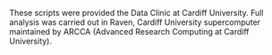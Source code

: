 These scripts were provided the Data Clinic at Cardiff University.
Full analysis was carried out in Raven, Cardiff University supercomputer maintained by ARCCA (Advanced Research Computing at Cardiff University).
